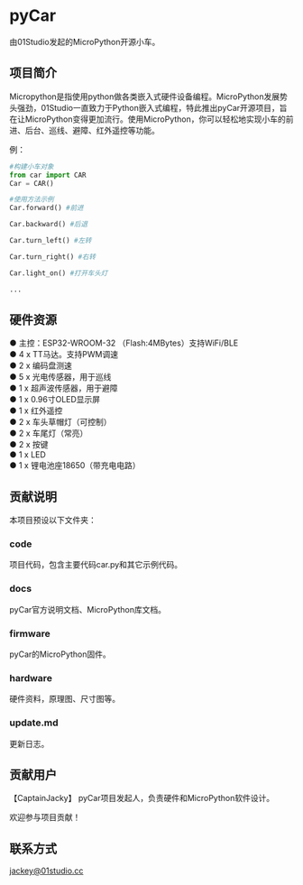 # pyCar
由01Studio发起的MicroPython开源小车。

## 项目简介
Micropython是指使用python做各类嵌入式硬件设备编程。MicroPython发展势头强劲，01Studio一直致力于Python嵌入式编程，特此推出pyCar开源项目，旨在让MicroPython变得更加流行。使用MicroPython，你可以轻松地实现小车的前进、后台、巡线、避障、红外遥控等功能。

例：
```python
#构建小车对象
from car import CAR
Car = CAR()

#使用方法示例
Car.forward() #前进

Car.backward() #后退

Car.turn_left() #左转

Car.turn_right() #右转

Car.light_on() #打开车头灯

...
```

## 硬件资源
● 主控：ESP32-WROOM-32 （Flash:4MBytes）支持WiFi/BLE  
● 4 x TT马达。支持PWM调速  
● 2 x 编码盘测速  
● 5 x 光电传感器，用于巡线  
● 1 x 超声波传感器，用于避障  
● 1 x 0.96寸OLED显示屏  
● 1 x 红外遥控  
● 2 x 车头草帽灯（可控制）  
● 2 x 车尾灯（常亮）  
● 2 x 按键  
● 1 x LED  
● 1 x 锂电池座18650（带充电电路）  


## 贡献说明
本项目预设以下文件夹：

### code
项目代码，包含主要代码car.py和其它示例代码。

### docs
pyCar官方说明文档、MicroPython库文档。

### firmware
pyCar的MicroPython固件。

### hardware
硬件资料，原理图、尺寸图等。

### update.md
更新日志。

## 贡献用户
【CaptainJacky】 pyCar项目发起人，负责硬件和MicroPython软件设计。

欢迎参与项目贡献！

## 联系方式
jackey@01studio.cc
